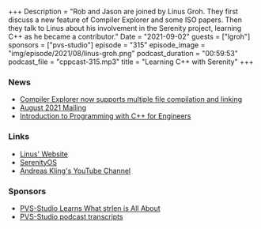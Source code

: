 +++
Description = "Rob and Jason are joined by Linus Groh. They first discuss a new feature of Compiler Explorer and some ISO papers. Then they talk to Linus about his involvement in the Serenity project, learning C++ as he became a contributor."
Date = "2021-09-02"
guests = ["lgroh"]
sponsors = ["pvs-studio"]
episode = "315"
episode_image = "img/episode/2021/08/linus-groh.png"
podcast_duration = "00:59:53"
podcast_file = "cppcast-315.mp3"
title = "Learning C++ with Serenity"
+++

### News ###

 - [Compiler Explorer now supports multiple file compilation and linking](https://godbolt.org/z/WseTsM8YG)
 - [August 2021 Mailing](http://www.open-std.org/jtc1/sc22/wg21/docs/papers/2021/#mailing2021-08)
 - [Introduction to Programming with C++ for Engineers](https://meetingcpp.com/mcpp/books/book.php?hash=142dbe39af634133e6192e359296cb5d6500ebb1)

### Links ###

 - [Linus' Website](https://linus.dev/)
 - [SerenityOS](https://github.com/SerenityOS/serenity)
 - [Andreas Kling's YouTube Channel](https://www.youtube.com/c/AndreasKling)

### Sponsors ###

- [PVS-Studio Learns What strlen is All About](https://pvs-studio.com/strlen)
- [PVS-Studio podcast transcripts](https://pvs-studio.com/broadcasting)
